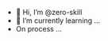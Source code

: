 - 👋 Hi, I’m @zero-skill
- 🌱 I’m currently learning ...
-    On process ...

<!---
zero-skill/zero-skill is a ✨ special ✨ repository because its `README.md` (this file) appears on your GitHub profile.
You can click the Preview link to take a look at your changes.
--->

